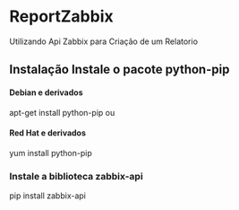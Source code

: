 # ReportZabbix
Utilizando Api Zabbix para Criação de um Relatorio

## Instalação Instale o pacote python-pip
#### Debian e derivados
apt-get install python-pip
ou
#### Red Hat e derivados
yum install python-pip

### Instale a biblioteca zabbix-api 

pip install zabbix-api

